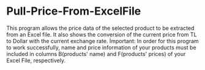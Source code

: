 # Pull-Price-From-ExcelFile
This program allows the price data of the selected product to be extracted from an Excel file. It also shows the conversion of the current price from TL to Dollar with the current exchange rate.
İmportant: In order for this program to work successfully,  name and price information of your products must be included in columns B(products' name) and F(products' prices) of your Excel File, respectively.
